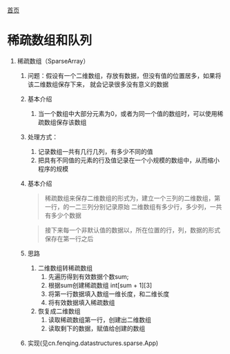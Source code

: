 [首页](../README.md)
# 稀疏数组和队列
1. 稀疏数组（SparseArray）
    1. 问题：假设有一个二维数组，存放有数据，但没有值的位置居多，如果将该二维数组保存下来，
       就会记录很多没有意义的数据

    2. 基本介绍
        1. 当一个数组中大部分元素为0，或者为同一个值的数组时，可以使用稀疏数组保存该数组
    3. 处理方式：
        1. 记录数组一共有几行几列，有多少不同的值
        2. 把具有不同值的元素的行及值记录在一个小规模的数组中，从而缩小程序的规模
    4. 基本介绍
       > 稀疏数组来保存二维数组的形式为，建立一个三列的二维数组，第一行，的一二三列分别记录原始
       二维数组有多少行，多少列，一共有多少个数据

       > 接下来每一个非默认值的数据以，所在位置的行，列，数据的形式保存在第一行之后
    5. 思路
        1. 二维数组转稀疏数组
            1. 先遍历得到有效数据个数sum;
            2. 根据sum创建稀疏数组 int[sum + 1][3]
            3. 将第一行数据填入数组一维长度，和二维长度
            4. 将有效数据填入稀疏数组
        2. 恢复成二维数组
            1. 读取稀疏数组第一行，创建出二维数组
            2. 读取剩下的数据，赋值给创建的数组
    6. 实现(见cn.fenqing.datastructures.sparse.App)